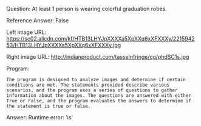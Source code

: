 Question: At least 1 person is wearing colorful graduation robes.

Reference Answer: False

Left image URL: https://sc02.alicdn.com/kf/HTB13LHYJpXXXXa5XpXXq6xXFXXXy/221594253/HTB13LHYJpXXXXa5XpXXq6xXFXXXy.jpg

Right image URL: http://indianproduct.com/tasselnfringe/cg/phdSC1s.jpg

Program:

```
The program is designed to analyze images and determine if certain conditions are met. The statements provided describe various scenarios, and the program uses a series of questions to gather information about the images. The questions are answered with either True or False, and the program evaluates the answers to determine if the statement is true or false.
```
Answer: Runtime error: 'is'

